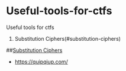 # Useful-tools-for-ctfs
Useful tools for ctfs

1. Substitution Ciphers(#substitution-ciphers)

##[Substitution Ciphers](#substitution-ciphers)
- https://quipqiup.com/
